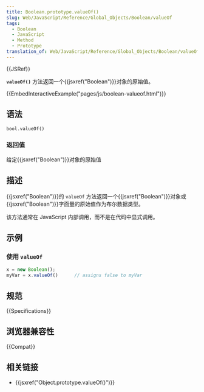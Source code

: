 ```yaml
---
title: Boolean.prototype.valueOf()
slug: Web/JavaScript/Reference/Global_Objects/Boolean/valueOf
tags:
  - Boolean
  - JavaScript
  - Method
  - Prototype
translation_of: Web/JavaScript/Reference/Global_Objects/Boolean/valueOf
---
```

{{JSRef}}

**`valueOf()`** 方法返回一个{{jsxref("Boolean")}}对象的原始值。

{{EmbedInteractiveExample("pages/js/boolean-valueof.html")}}

## 语法

```plain
bool.valueOf()
```

### 返回值

给定{{jsxref("Boolean")}}对象的原始值

## 描述

{{jsxref("Boolean")}}的 `valueOf` 方法返回一个{{jsxref("Boolean")}}对象或{{jsxref("Boolean")}}字面量的原始值作为布尔数据类型。

该方法通常在 JavaScript 内部调用，而不是在代码中显式调用。

## 示例

### 使用 `valueOf`

```js
x = new Boolean();
myVar = x.valueOf()      // assigns false to myVar
```

## 规范

{{Specifications}}

## 浏览器兼容性

{{Compat}}

## 相关链接

- {{jsxref("Object.prototype.valueOf()")}}
